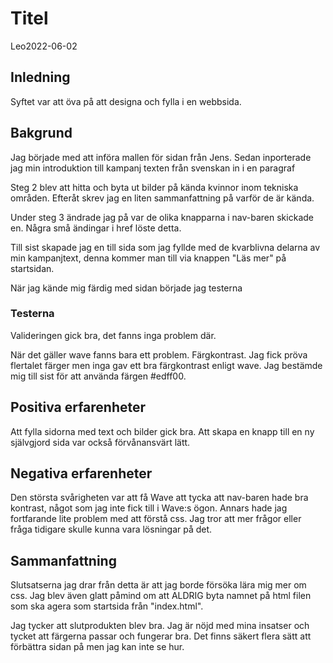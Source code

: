 # Titel

Leo2022-06-02

## Inledning

Syftet var att öva på att designa och fylla i en webbsida.

## Bakgrund

Jag började med att införa mallen för sidan från Jens. Sedan inporterade jag min introduktion till kampanj texten från svenskan in i en paragraf

Steg 2 blev att hitta och byta ut bilder på kända kvinnor inom tekniska områden. Efteråt skrev jag en liten sammanfattning på varför de är kända.

Under steg 3 ändrade jag på var de olika knapparna i nav-baren skickade en. Några små ändingar i href löste detta.

Till sist skapade jag en till sida som jag fyllde med de kvarblivna delarna av min kampanjtext, denna kommer man till via knappen "Läs mer" på startsidan.

När jag kände mig färdig med sidan började jag testerna
### Testerna
Valideringen gick bra, det fanns inga problem där.

När det gäller wave fanns bara ett problem. Färgkontrast. Jag fick pröva flertalet färger men inga gav ett bra färgkontrast enligt wave. Jag bestämde mig till sist för att använda färgen #edff00.

## Positiva erfarenheter

Att fylla sidorna med text och bilder gick bra. Att skapa en knapp till en ny självgjord sida var också förvånansvärt lätt.

## Negativa erfarenheter

Den största svårigheten var att få Wave att tycka att nav-baren hade bra kontrast, något som jag inte fick till i Wave:s ögon. Annars hade jag fortfarande lite problem med att förstå css. Jag tror att mer frågor eller fråga tidigare skulle kunna vara lösningar på det.

## Sammanfattning
Slutsatserna jag drar från detta är att jag borde försöka lära mig mer om css. Jag blev även glatt påmind om att ALDRIG byta namnet på html filen som ska agera som startsida från "index.html".

Jag tycker att slutprodukten blev bra. Jag är nöjd med mina insatser och tycket att färgerna passar och fungerar bra. Det finns säkert flera sätt att förbättra sidan på men jag kan inte se hur.